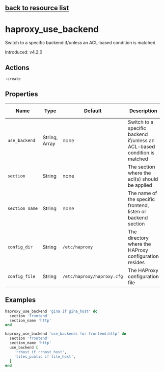 [back to resource list](https://github.com/sous-chefs/haproxy#resources)
---

# haproxy_use_backend

Switch to a specific backend if/unless an ACL-based condition is matched.

Introduced: v4.2.0

## Actions

`:create`

## Properties

| Name | Type |  Default | Description | Allowed Values
| -- | -- | -- | -- | -- |
| `use_backend` | String, Array | none | Switch to a specific backend if/unless an ACL-based condition is matched |
| `section` |  String | none | The section where the acl(s) should be applied | `frontend`, `listen`, `backend`
| `section_name` |  String | none | The name of the specific frontend, listen or backend section |
| `config_dir` |  String | `/etc/haproxy` | The directory where the HAProxy configuration resides | Valid directory
| `config_file` |  String | `/etc/haproxy/haproxy.cfg` | The HAProxy configuration file | Valid file name

## Examples

```ruby
haproxy_use_backend 'gina if gina_host' do
  section 'frontend'
  section_name 'http'
end
```
```ruby
haproxy_use_backend 'use_backends for frontend:http' do
  section 'frontend'
  section_name 'http'
  use_backend [
    'rrhost if rrhost_host',
    'tiles_public if tile_host',
  ]
end
```
